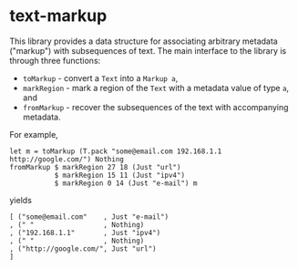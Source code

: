 text-markup
===========

This library provides a data structure for associating arbitrary
metadata ("markup") with subsequences of text. The main interface to the
library is through three functions:

 * `toMarkup` - convert a `Text` into a `Markup a`,
 * `markRegion` - mark a region of the `Text` with a metadata value of
   type `a`, and
 * `fromMarkup` - recover the subsequences of the text with accompanying
   metadata.

For example,

```
let m = toMarkup (T.pack "some@email.com 192.168.1.1 http://google.com/") Nothing
fromMarkup $ markRegion 27 18 (Just "url")
           $ markRegion 15 11 (Just "ipv4")
           $ markRegion 0 14 (Just "e-mail") m
```

yields

```
[ ("some@email.com"    , Just "e-mail")
, (" "                 , Nothing)
, ("192.168.1.1"       , Just "ipv4")
, (" "                 , Nothing)
, ("http://google.com/", Just "url")
]
```
